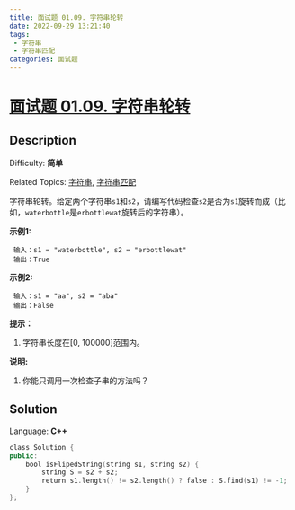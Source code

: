 ```yaml
---
title: 面试题 01.09. 字符串轮转
date: 2022-09-29 13:21:40
tags:
 - 字符串
 - 字符串匹配
categories: 面试题
---
```


# [面试题 01.09\. 字符串轮转](https://leetcode.cn/problems/string-rotation-lcci/)

## Description

Difficulty: **简单**  

Related Topics: [字符串](https://leetcode.cn/tag/string/), [字符串匹配](https://leetcode.cn/tag/string-matching/)


字符串轮转。给定两个字符串`s1`和`s2`，请编写代码检查`s2`是否为`s1`旋转而成（比如，`waterbottle`是`erbottlewat`旋转后的字符串）。

**示例1:**

```
 输入：s1 = "waterbottle", s2 = "erbottlewat"
 输出：True
```

**示例2:**

```
 输入：s1 = "aa", s2 = "aba"
 输出：False
```

**提示：**

1.  字符串长度在[0, 100000]范围内。

**说明:**

1.  你能只调用一次检查子串的方法吗？


## Solution

Language: **C++**

```c++
class Solution {
public:
    bool isFlipedString(string s1, string s2) {
        string S = s2 + s2;
        return s1.length() != s2.length() ? false : S.find(s1) != -1;
    }
};
```